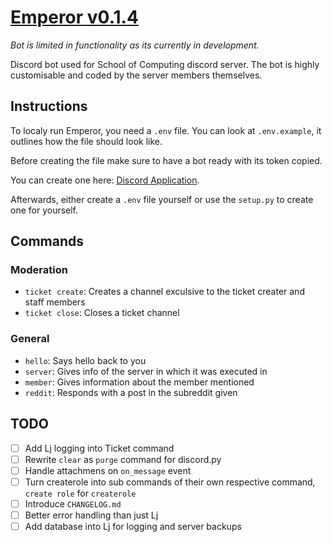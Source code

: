 # [Emperor v0.1.4](https://github.com/UOW-Computing/Emperor)

*Bot is limited in functionality as its currently in development.*

Discord bot used for School of Computing discord server.
The bot is highly customisable and coded by the server members themselves.

## Instructions

To localy run Emperor, you need a `.env` file.
You can look at `.env.example`, it outlines how the file should look like.

Before creating the file make sure to have a bot ready with its token copied.

You can create one here: [Discord Application](https://discord.com/developers/applications/).

Afterwards, either create a `.env` file yourself or use the `setup.py` to create one for yourself.

## Commands

### Moderation

- `ticket create`: Creates a channel exculsive to the ticket creater and staff members
- `ticket close`: Closes a ticket channel

### General

- `hello`: Says hello back to you
- `server`: Gives info of the server in which it was executed in
- `member`: Gives information about the member mentioned
- `reddit`: Responds with a post in the subreddit given

## TODO

- [ ] Add Lj logging into Ticket command
- [ ] Rewrite `clear` as `purge` command for discord.py
- [ ] Handle attachmens on `on_message` event
- [ ] Turn createrole into sub commands of their own respective command, `create role` for `createrole`
- [ ] Introduce `CHANGELOG.md`
- [ ] Better error handling than just Lj
- [ ] Add database into Lj for logging and server backups
